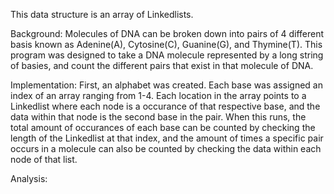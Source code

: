 This data structure is an array of Linkedlists.

Background:
Molecules of DNA can be broken down into pairs of 4 different basis known as Adenine(A), Cytosine(C), Guanine(G), and Thymine(T). This program was designed to take a DNA molecule represented by a long string of basies, and count the different pairs that exist in that molecule of DNA.

Implementation:
First, an alphabet was created. Each base was assigned an index of an array ranging from 1-4. Each location in the array points to a Linkedlist where each node is a occurance of that respective base, and the data within that node is the second base in the pair. When this runs, the total amount of occurances of each base can be counted by checking the length of the Linkedlist at that index, and the amount of times a specific pair occurs in a molecule can also be counted by checking the data within each node of that list.

Analysis:
